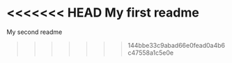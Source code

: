 <<<<<<< HEAD
My first readme
=======
My second readme
>>>>>>> 144bbe33c9abad66e0fead0a4b6c47558a1c5e0e
